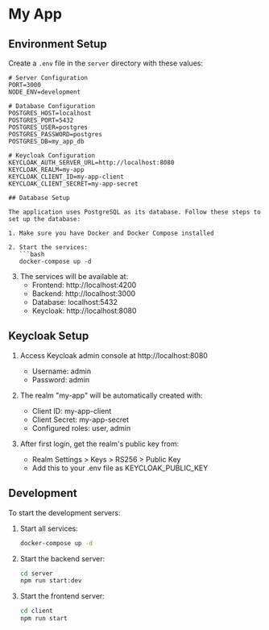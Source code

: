# My App

## Environment Setup

Create a `.env` file in the `server` directory with these values:

```env
# Server Configuration
PORT=3000
NODE_ENV=development

# Database Configuration
POSTGRES_HOST=localhost
POSTGRES_PORT=5432
POSTGRES_USER=postgres
POSTGRES_PASSWORD=postgres
POSTGRES_DB=my_app_db

# Keycloak Configuration
KEYCLOAK_AUTH_SERVER_URL=http://localhost:8080
KEYCLOAK_REALM=my-app
KEYCLOAK_CLIENT_ID=my-app-client
KEYCLOAK_CLIENT_SECRET=my-app-secret

## Database Setup

The application uses PostgreSQL as its database. Follow these steps to set up the database:

1. Make sure you have Docker and Docker Compose installed

2. Start the services:
   ```bash
   docker-compose up -d
   ```

3. The services will be available at:
   - Frontend: http://localhost:4200
   - Backend: http://localhost:3000
   - Database: localhost:5432
   - Keycloak: http://localhost:8080

## Keycloak Setup

1. Access Keycloak admin console at http://localhost:8080
   - Username: admin
   - Password: admin

2. The realm "my-app" will be automatically created with:
   - Client ID: my-app-client
   - Client Secret: my-app-secret
   - Configured roles: user, admin

3. After first login, get the realm's public key from:
   - Realm Settings > Keys > RS256 > Public Key
   - Add this to your .env file as KEYCLOAK_PUBLIC_KEY

## Development

To start the development servers:

1. Start all services:
   ```bash
   docker-compose up -d
   ```

2. Start the backend server:
   ```bash
   cd server
   npm run start:dev
   ```

3. Start the frontend server:
   ```bash
   cd client
   npm run start
   ``` 